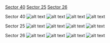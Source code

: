 [Sector 40](#sector40)
[Sector 25](#sector25)
[Sector 26](#sector26)

<a name = "sector40"></a>
Sector 40
![alt text](/images/WASP-086_Sector_40/WASP-086_Sector_40_a_TimeSeries.png)
![alt text](/images/WASP-086_Sector_40/WASP-086_Sector_40_b_FoldedLightCurve.png)
![alt text](/images/WASP-086_Sector_40/WASP-086_Sector_40_b_IndividualTransitsWithFit.png)
![alt text](/images/WASP-086_Sector_40/WASP-086_Sector_40_c_TimingResiduals.png)

<a name = "sector25"></a>
Sector 25
![alt text](/images/WASP-086_Sector_25/WASP-086_Sector_25_a_TimeSeries.png)
![alt text](/images/WASP-086_Sector_25/WASP-086_Sector_25_b_FoldedLightCurve.png)
![alt text](/images/WASP-086_Sector_25/WASP-086_Sector_25_b_IndividualTransitsWithFit.png)
![alt text](/images/WASP-086_Sector_25/WASP-086_Sector_25_c_TimingResiduals.png)

<a name = "sector26"></a>
Sector 26
![alt text](/images/WASP-086_Sector_26/WASP-086_Sector_26_a_TimeSeries.png)
![alt text](/images/WASP-086_Sector_26/WASP-086_Sector_26_b_FoldedLightCurve.png)
![alt text](/images/WASP-086_Sector_26/WASP-086_Sector_26_b_IndividualTransitsWithFit.png)
![alt text](/images/WASP-086_Sector_26/WASP-086_Sector_26_c_TimingResiduals.png)

